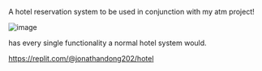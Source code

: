 A hotel reservation system to be used in conjunction with my atm project! 

![image](https://github.com/user-attachments/assets/62ef5647-607c-48fc-ab33-d712cdf11652)

has every single functionality a normal hotel system would. 

https://replit.com/@jonathandong202/hotel
